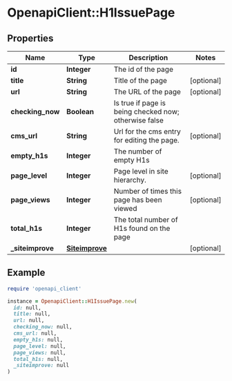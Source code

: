 # OpenapiClient::H1IssuePage

## Properties

| Name | Type | Description | Notes |
| ---- | ---- | ----------- | ----- |
| **id** | **Integer** | The id of the page |  |
| **title** | **String** | Title of the page | [optional] |
| **url** | **String** | The URL of the page | [optional] |
| **checking_now** | **Boolean** | Is true if page is being checked now; otherwise false |  |
| **cms_url** | **String** | Url for the cms entry for editing the page. | [optional] |
| **empty_h1s** | **Integer** | The number of empty H1s |  |
| **page_level** | **Integer** | Page level in site hierarchy. | [optional] |
| **page_views** | **Integer** | Number of times this page has been viewed | [optional] |
| **total_h1s** | **Integer** | The total number of H1s found on the page |  |
| **_siteimprove** | [**Siteimprove**](Siteimprove.md) |  | [optional] |

## Example

```ruby
require 'openapi_client'

instance = OpenapiClient::H1IssuePage.new(
  id: null,
  title: null,
  url: null,
  checking_now: null,
  cms_url: null,
  empty_h1s: null,
  page_level: null,
  page_views: null,
  total_h1s: null,
  _siteimprove: null
)
```

